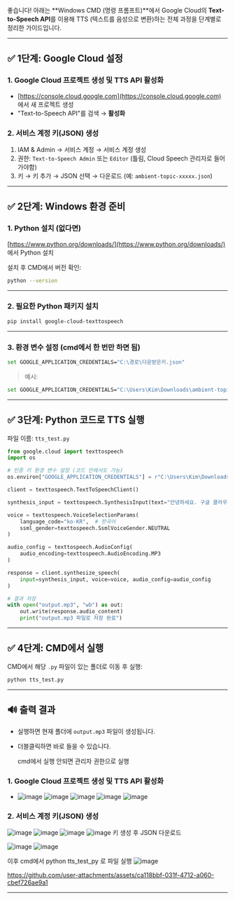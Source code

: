 좋습니다! 아래는 \*\*Windows CMD (명령 프롬프트)\*\*에서 Google Cloud의 **Text-to-Speech API**를 이용해 TTS (텍스트를 음성으로 변환)하는 전체 과정을 단계별로 정리한 가이드입니다.

---

## ✅ 1단계: Google Cloud 설정

### 1. Google Cloud 프로젝트 생성 및 TTS API 활성화

* [https://console.cloud.google.com](https://console.cloud.google.com) 에서 새 프로젝트 생성
* "Text-to-Speech API"를 검색 → **활성화**

### 2. 서비스 계정 키(JSON) 생성

1. IAM & Admin → 서비스 계정 → 서비스 계정 생성
2. 권한: `Text-to-Speech Admin` 또는 `Editor` (틀림, Cloud Speech 관리자로 들어가야함)
3. 키 → 키 추가 → JSON 선택 → 다운로드 (예: `ambient-topic-xxxxx.json`)

---

## ✅ 2단계: Windows 환경 준비

### 1. Python 설치 (없다면)

[https://www.python.org/downloads/](https://www.python.org/downloads/) 에서 Python 설치

설치 후 CMD에서 버전 확인:

```bash
python --version
```

---

### 2. 필요한 Python 패키지 설치

```bash
pip install google-cloud-texttospeech
```

---

### 3. 환경 변수 설정 (cmd에서 한 번만 하면 됨)

```bash
set GOOGLE_APPLICATION_CREDENTIALS="C:\경로\다운받은키.json"
```

> 예시:

```bash
set GOOGLE_APPLICATION_CREDENTIALS="C:\Users\Kim\Downloads\ambient-topic-461211-s1-90ff790bef2f.json"
```

---

## ✅ 3단계: Python 코드로 TTS 실행

파일 이름: `tts_test.py`

```python
from google.cloud import texttospeech
import os

# 인증 키 환경 변수 설정 (코드 안에서도 가능)
os.environ["GOOGLE_APPLICATION_CREDENTIALS"] = r"C:\Users\Kim\Downloads\ambient-topic-461211-s1-90ff790bef2f.json"

client = texttospeech.TextToSpeechClient()

synthesis_input = texttospeech.SynthesisInput(text="안녕하세요. 구글 클라우드 텍스트 투 스피치입니다.")

voice = texttospeech.VoiceSelectionParams(
    language_code="ko-KR",  # 한국어
    ssml_gender=texttospeech.SsmlVoiceGender.NEUTRAL
)

audio_config = texttospeech.AudioConfig(
    audio_encoding=texttospeech.AudioEncoding.MP3
)

response = client.synthesize_speech(
    input=synthesis_input, voice=voice, audio_config=audio_config
)

# 결과 저장
with open("output.mp3", "wb") as out:
    out.write(response.audio_content)
    print("output.mp3 파일로 저장 완료")
```

---

## ✅ 4단계: CMD에서 실행

CMD에서 해당 `.py` 파일이 있는 폴더로 이동 후 실행:

```bash
python tts_test.py
```

---

## 🔊 출력 결과

* 실행하면 현재 폴더에 `output.mp3` 파일이 생성됩니다.
* 더블클릭하면 바로 들을 수 있습니다.

  cmd에서 실행 안되면 관리자 권한으로 실행

### 1. Google Cloud 프로젝트 생성 및 TTS API 활성화
* ![image](https://github.com/user-attachments/assets/e29aaa54-cef8-49bd-bca9-00fc3e75164c)
![image](https://github.com/user-attachments/assets/264e26b3-b2ff-41cf-b71d-0e3d2b002000)
![image](https://github.com/user-attachments/assets/0d46c53a-ac95-4af6-ab51-6397c8b16102)
![image](https://github.com/user-attachments/assets/cd248236-ef40-469c-9dcc-cc8f6df16046)
![image](https://github.com/user-attachments/assets/dba5a4d6-54b7-4ba4-845c-5ae6acf40604)
### 2. 서비스 계정 키(JSON) 생성
![image](https://github.com/user-attachments/assets/f12b74a0-8912-48d8-af5e-f71d301f8f71)
![image](https://github.com/user-attachments/assets/324e277d-6cf4-4190-a56d-357d015b0485)
![image](https://github.com/user-attachments/assets/e3a0ab27-e10b-4d9e-9661-c11864ef605c)
![image](https://github.com/user-attachments/assets/cc4f221d-69af-4b16-8732-496de2bea13f)
키 생성 후 JSON 다운로드

![image](https://github.com/user-attachments/assets/9a0e5ca0-6a88-47c4-9717-685069465834)
![image](https://github.com/user-attachments/assets/653403e4-3fba-434f-814f-cd3c8302a021)

이후 cmd에서 python tts_test_py 로 파일 실행
![image](https://github.com/user-attachments/assets/980b1817-7ec7-45b0-b58a-dd21c0210f6d)


https://github.com/user-attachments/assets/ca118bbf-031f-4712-a060-cbef726ae9a1


---
